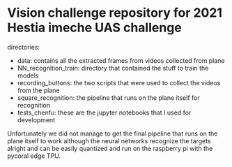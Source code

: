 # Vision challenge repository for 2021 Hestia imeche UAS challenge

directories: 
- data: contains all the extracted frames from videos collected from plane
- NN_recognition_train: directory that contained the stuff to train the models
- recording_buttons: the two scripts that were used to collect the videos from the plane
- square_recognition: the pipeline that runs on the plane itself for recognition
- tests_chenfu: these are the jupyter notebooks that I used for development

Unfortunately we did not manage to get the final pipeline that runs on the plane itself to work although the neural networks recognize the targets alright and can be easily quantized and run on the raspberry pi with the pycoral edge TPU.
